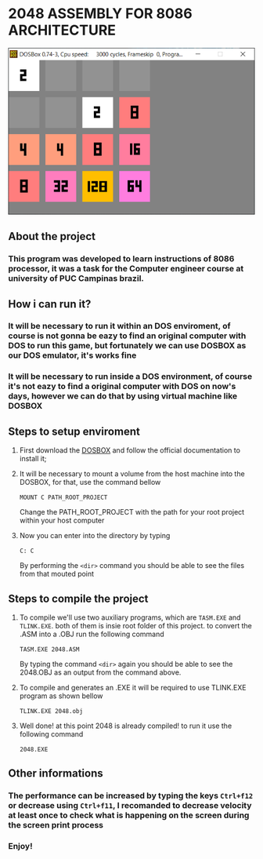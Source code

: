 # 2048 ASSEMBLY FOR 8086 ARCHITECTURE 

![alt text](/img/2048.jpg)

## About the project

### This program was developed to learn instructions of 8086 processor, it was a task for the Computer engineer course at university of PUC Campinas brazil.

## How i can run it?

### It will be necessary to run it within an DOS enviroment, of course is not gonna be eazy to find an original computer with DOS to run this game, but fortunately we can use DOSBOX as our DOS emulator, it's works fine
### It will be necessary to run inside a DOS environment, of course it's not eazy to find a original computer with DOS on now's days, however we can do that by using virtual machine like DOSBOX

## Steps to setup enviroment
1. First download the [DOSBOX](https://www.dosbox.com/download.php?main=1) and follow the official documentation to install it;
1. It will be necessary to mount a volume from the host machine into the DOSBOX, for that, use the command bellow
    ```dos
    MOUNT C PATH_ROOT_PROJECT
    ```
    Change the PATH_ROOT_PROJECT with the path for your root project within your host computer

1. Now you can enter into the directory by typing

    ```dos
    C: C
    ```
    By performing the `<dir>` command you should be able to see the files from that mouted point

## Steps to compile the project

1. To compile we'll use two auxiliary programs, which are `TASM.EXE` and `TLINK.EXE`. both of them is insie root folder of this project. to convert the .ASM into a .OBJ run the following command
    ```dos
    TASM.EXE 2048.ASM
    ```
    By typing the command `<dir>` again you should be able to see the 2048.OBJ as an output from the command above.

1. To compile and generates an .EXE it will be required to use TLINK.EXE program as shown bellow
    ```dos
    TLINK.EXE 2048.obj
    ```

1.  Well done! at this point 2048 is already compiled! to run it use the following command
    ```dos
    2048.EXE
    ```
## Other informations
### The performance can be increased by typing the keys `Ctrl+f12` or decrease using `Ctrl+f11`, I recomanded to decrease velocity at least once to check what is happening on the screen during the screen print process

### Enjoy!